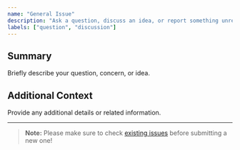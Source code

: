 ```yaml
---
name: "General Issue"
description: "Ask a question, discuss an idea, or report something unrelated to bugs/features."
labels: ["question", "discussion"]
---
```


## Summary
Briefly describe your question, concern, or idea.

## Additional Context
Provide any additional details or related information.

---

> **Note:** Please make sure to check [existing issues](https://github.com/clickswave/voyage/issues) before submitting a new one!
